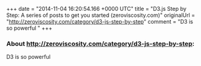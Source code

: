 +++
date = "2014-11-04 16:20:54.166 +0000 UTC"
title = "D3.js Step by Step: A series of posts to get you started (zeroviscosity.com)"
originalUrl = "http://zeroviscosity.com/category/d3-js-step-by-step"
comment = "D3 is so powerful "
+++

### About http://zeroviscosity.com/category/d3-js-step-by-step:

D3 is so powerful 

